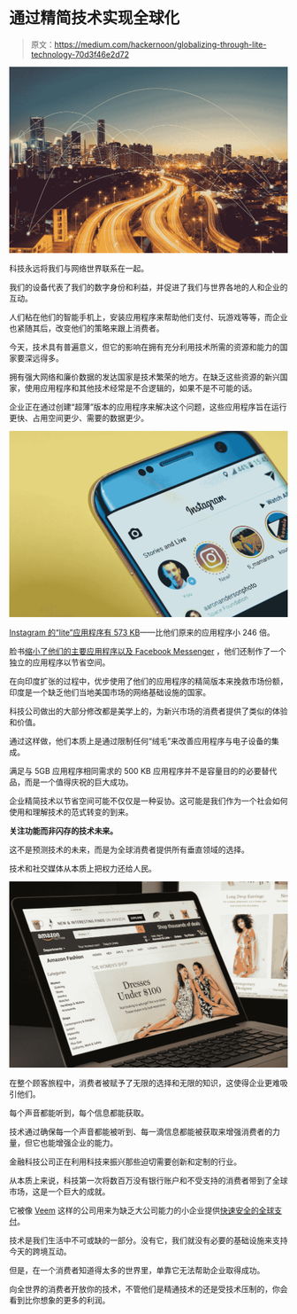 # 通过精简技术实现全球化

> 原文：<https://medium.com/hackernoon/globalizing-through-lite-technology-70d3f46e2d72>

![](img/e41217be3c2592b8a4294f9d2aa91d2e.png)

科技永远将我们与网络世界联系在一起。

我们的设备代表了我们的数字身份和利益，并促进了我们与世界各地的人和企业的互动。

人们粘在他们的智能手机上，安装应用程序来帮助他们支付、玩游戏等等，而企业也紧随其后，改变他们的策略来跟上消费者。

今天，技术具有普遍意义，但它的影响在拥有充分利用技术所需的资源和能力的国家要深远得多。

拥有强大网络和廉价数据的发达国家是技术繁荣的地方。在缺乏这些资源的新兴国家，使用应用程序和其他技术经常是不合逻辑的，如果不是不可能的话。

企业正在通过创建“超薄”版本的应用程序来解决这个问题，这些应用程序旨在运行更快、占用空间更少、需要的数据更少。

![](img/075523b327750cb2386cd332a2bd562f.png)

[Instagram 的“lite”应用程序有 573 KB](https://variety.com/2018/digital/news/instagram-lite-app-1202860283/)——比他们原来的应用程序小 246 倍。

脸书[缩小了他们的主要应用程序以及 Facebook Messenger](https://wired.com/story/facebook-lite-app/) ，他们还制作了一个独立的应用程序以节省空间。

在向印度扩张的过程中，优步使用了他们的应用程序的精简版本来挽救市场份额，印度是一个缺乏他们当地美国市场的网络基础设施的国家。

科技公司做出的大部分修改都是美学上的，为新兴市场的消费者提供了类似的体验和价值。

通过这样做，他们本质上是通过限制任何“绒毛”来改善应用程序与电子设备的集成。

满足与 5GB 应用程序相同需求的 500 KB 应用程序并不是容量目的的必要替代品，而是一个值得庆祝的巨大成功。

企业精简技术以节省空间可能不仅仅是一种妥协。这可能是我们作为一个社会如何使用和理解技术的范式转变的到来。

**关注功能而非闪存的技术未来。**

这不是预测技术的未来，而是为全球消费者提供所有垂直领域的选择。

技术和社交媒体从本质上把权力还给人民。

![](img/fbeb78fa77ea5a16f9ebd8a0902057c0.png)

在整个顾客旅程中，消费者被赋予了无限的选择和无限的知识，这使得企业更难吸引他们。

每个声音都能听到，每个信息都能获取。

技术通过确保每一个声音都能被听到、每一滴信息都能被获取来增强消费者的力量，但它也能增强企业的能力。

金融科技公司正在利用科技来振兴那些迫切需要创新和定制的行业。

从本质上来说，科技第一次将数百万没有银行账户和不受支持的消费者带到了全球市场，这是一个巨大的成就。

它被像 [Veem](https://veem.com/) 这样的公司用来为缺乏大公司能力的小企业提供[快速安全的全球支付](https://veem.com/where-we-talk-smb/how-to-avoid-late-payments/)。

技术是我们生活中不可或缺的一部分。没有它，我们就没有必要的基础设施来支持今天的跨境互动。

但是，在一个消费者知道得太多的世界里，单靠它无法帮助企业取得成功。

向全世界的消费者开放你的技术，不管他们是精通技术的还是受技术压制的，你会看到比你想象的更多的利润。